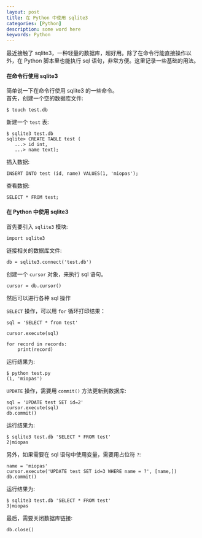```yaml
---
layout: post
title: 在 Python 中使用 sqlite3
categories: [Python]
description: some word here
keywords: Python
---
```


最近接触了 sqlite3，一种轻量的数据库，超好用。除了在命令行能直接操作以外，在 Python 脚本里也能执行 sql 语句，非常方便。这里记录一些基础的用法。


#### 在命令行使用 sqlite3
简单说一下在命令行使用 sqlite3 的一些命令。<br>
首先，创建一个空的数据库文件:
```
$ touch test.db
```

新建一个 `test` 表:
```
$ sqlite3 test.db
sqlite> CREATE TABLE test (
   ...> id int,
   ...> name text);
```

插入数据:
```
INSERT INTO test (id, name) VALUES(1, 'miopas');
```

查看数据:
```
SELECT * FROM test;
```

#### 在 Python 中使用 sqlite3

首先要引入 `sqlite3` 模块:
```
import sqlite3 
```

链接相关的数据库文件:
```
db = sqlite3.connect('test.db')
```

创建一个 `cursor` 对象，来执行 sql 语句。
```
cursor = db.cursor()
```
然后可以进行各种 sql 操作

`SELECT` 操作，可以用 `for` 循环打印结果：
```
sql = 'SELECT * from test'

cursor.execute(sql)

for record in records:
    print(record)
```

运行结果为:
```
$ python test.py
(1, 'miopas')
```


`UPDATE` 操作，需要用 `commit()` 方法更新到数据库:
```
sql = 'UPDATE test SET id=2'
cursor.execute(sql)
db.commit()
```

运行结果为:
```
$ sqlite3 test.db 'SELECT * FROM test'
2|miopas
```


另外，如果需要在 sql 语句中使用变量，需要用占位符 `?`:
```
name = 'miopas'
cursor.execute('UPDATE test SET id=3 WHERE name = ?', [name,])
db.commit()
```

运行结果为:
```
$ sqlite3 test.db 'SELECT * FROM test'
3|miopas
```


最后，需要关闭数据库链接:
```
db.close()
```
